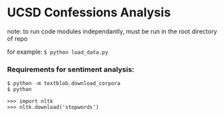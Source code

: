 # UCSD Confessions Analysis

note: to run code modules independantly, must be run in the root directory of repo

for example:
` $ python load_data.py `

### Requirements for sentiment analysis:

```
$ python -m textblob.download_corpora
$ python
```
```
>>> import nltk
>>> nltk.download('stopwords')
```